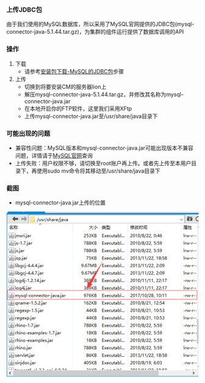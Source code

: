 ### 上传JDBC包
由于我们使用的MySQL数据库，所以采用了MySQL官网提供的JDBC包(mysql-connector-java-5.1.44.tar.gz)，为集群的组件运行提供了数据库调用的API

### 操作
1. 下载
	- 请参考[安装包下载-MySQL的JDBC包](../../download/MySQL_JDBC_download/MySQL_JDBC_download.md)步骤
2. 上传
	- 切换到将要安装CM的服务器lion上 
	- 解压mysql-connector-java-5.1.44.tar.gz，并修改其名称为mysql-connector-java.jar
	- 在本地开启你的FTP软件，这里我们采用XFtp
	- 上传mysql-connector-java.jar至/usr/share/java目录下

### 可能出现的问题
- 兼容性问题：MySQL版本和mysql-connector-java.jar可能出现版本不兼容问题，详情请于[MySQL官网](https://www.mysql.com/)查询
- 上传失败：用户权限不够，请切换至root账户再上传。或者先上传至本用户目录下，再使用sudo mv命令将其移动至/usr/share/java目录下

### 截图
- mysql-connector-java.jar上传的位置

![上传位置截图](./JDBC.png)
